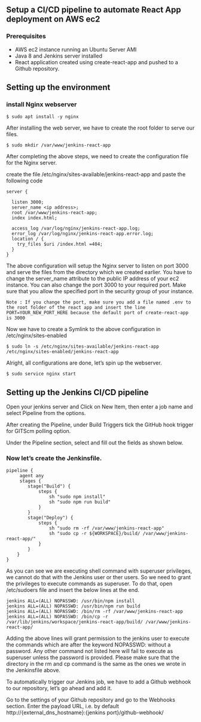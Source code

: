## Setup a CI/CD pipeline to automate React App deployment on AWS ec2

### Prerequisites
* AWS ec2 instance running an Ubuntu Server AMI
* Java 8 and Jenkins server installed
* React application created using create-react-app and pushed to a Github repository.


## Setting up the environment

### install Nginx webserver

```
$ sudo apt install -y nginx
```
After installing the web server, we have to create the root folder to serve our files.
```
$ sudo mkdir /var/www/jenkins-react-app
```
After completing the above steps, we need to create the configuration file for the Nginx server.

create the file /etc/nginx/sites-available/jenkins-react-app and paste the following code
```
server {

  listen 3000;
  server_name <ip address>;
  root /var/www/jenkins-react-app;
  index index.html;
  
  access_log /var/log/nginx/jenkins-react-app.log;
  error_log /var/log/nginx/jenkins-react-app.error.log;
  location / {
    try_files $uri /index.html =404;
  }
}
```

The above configuration will setup the Nginx server to listen on port 3000 and serve the files from the directory which we created earlier. You have to change the server_name attribute to the public IP address of your ec2 instance. You can also change the port 3000 to your required port. Make sure that you allow the specified port in the security group of your instance.


```
Note : If you change the port, make sure you add a file named .env to the root folder of the react app and insert the line PORT=YOUR_NEW_PORT_HERE because the default port of create-react-app is 3000
```

Now we have to create a Symlink to the above configuration in /etc/nginx/sites-enabled

```
$ sudo ln -s /etc/nginx/sites-available/jenkins-react-app /etc/nginx/sites-enabled/jenkins-react-app
```
Alright, all configurations are done, let’s spin up the webserver.
```
$ sudo service nginx start
```

## Setting up the Jenkins CI/CD pipeline

Open your jenkins server and Click on New Item, then enter a job name and select Pipeline from the options.

After creating the Pipeline, under Build Triggers tick the GitHub hook trigger for GITScm polling option.

Under the Pipeline section, select and fill out the fields as shown below.





### Now let’s create the Jenkinsfile.

```
pipeline {
     agent any
     stages {
        stage("Build") {
            steps {
                sh "sudo npm install"
                sh "sudo npm run build"
            }
        }
        stage("Deploy") {
            steps {
                sh "sudo rm -rf /var/www/jenkins-react-app"
                sh "sudo cp -r ${WORKSPACE}/build/ /var/www/jenkins-react-app/"
            }
        }
    }
}
```
As you can see we are executing shell command with superuser privileges, we cannot do that with the Jenkins user or ther users. So we need to grant the privileges to execute commands as superuser. To do that, open /etc/sudoers file and insert the below lines at the end.

```
jenkins ALL=(ALL) NOPASSWD: /usr/bin/npm install
jenkins ALL=(ALL) NOPASSWD: /usr/bin/npm run build
jenkins ALL=(ALL) NOPASSWD: /bin/rm -rf /var/www/jenkins-react-app
jenkins ALL=(ALL) NOPASSWD: /bin/cp -r /var/lib/jenkins/workspace/jenkins-react-app/build/ /var/www/jenkins-react-app/
```

Adding the above lines will grant permission to the jenkins user to execute the commands which are after the keyword NOPASSWD: without a password. Any other command not listed here will fail to execute as superuser unless the password is provided. Please make sure that the directory in the rm and cp command is the same as the ones we wrote in the Jenkinsfile above.


To automatically trigger our Jenkins job, we have to add a Github webhook to our repository, let’s go ahead and add it.

Go to the settings of your Github repository and go to the Webhooks section. Enter the payload URL, i.e. by default http://{external_dns_hostname}:{jenkins port}/github-webhook/
